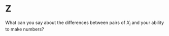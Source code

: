 # Z

What can you say about the differences between pairs of $X_i$ and your ability to make numbers?
